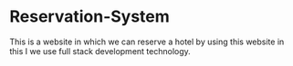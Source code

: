 # Reservation-System
This is a website in which we can reserve a hotel by using this website in this I we use full stack development technology.
